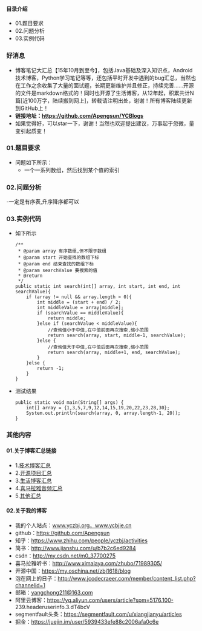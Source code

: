#### 目录介绍
- 01.题目要求
- 02.问题分析
- 03.实例代码



### 好消息
- 博客笔记大汇总【15年10月到至今】，包括Java基础及深入知识点，Android技术博客，Python学习笔记等等，还包括平时开发中遇到的bug汇总，当然也在工作之余收集了大量的面试题，长期更新维护并且修正，持续完善……开源的文件是markdown格式的！同时也开源了生活博客，从12年起，积累共计N篇[近100万字，陆续搬到网上]，转载请注明出处，谢谢！所有博客陆续更新到GitHub上！
- **链接地址：https://github.com/Apengsun/YCBlogs**
- 如果觉得好，可以star一下，谢谢！当然也欢迎提出建议，万事起于忽微，量变引起质变！



### 01.题目要求
- 问题如下所示：
    - 一个一系列数组，然后找到某个值的索引




### 02.问题分析
-一定是有序表,升序降序都可以


### 03.实例代码
- 如下所示
    ```
    /**
     * @param array 有序数组,但不限于数组
     * @param start 开始查找的数组下标
     * @param end 结束查找的数组下标
     * @param searchValue 要搜索的值
     * @return
     */
    public static int search(int[] array, int start, int end, int searchValue){
        if (array != null && array.length > 0){
            int middle = (start + end) / 2;
            int middleValue = array[middle];
            if (searchValue == middleValue){
                return middle;
            }else if (searchValue < middleValue){
                //查询值小于中值,在中值前面再次搜索,缩小范围
                return search(array, start, middle-1, searchValue);
            }else {
                //查询值大于中值,在中值后面再次搜索,缩小范围
                return search(array, middle+1, end, searchValue);
            }
        }else {
            return -1;
        }
    }
    ```
- 测试结果
    ```
    public static void main(String[] args) {
        int[] array = {1,3,5,7,9,12,14,15,19,20,22,23,28,30};
        System.out.println(search(array, 0, array.length-1, 20));
    }
    ```



### 其他内容
#### 01.关于博客汇总链接
- 1.[技术博客汇总](https://www.jianshu.com/p/614cb839182c)
- 2.[开源项目汇总](https://blog.csdn.net/m0_37700275/article/details/80863574)
- 3.[生活博客汇总](https://blog.csdn.net/m0_37700275/article/details/79832978)
- 4.[喜马拉雅音频汇总](https://www.jianshu.com/p/f665de16d1eb)
- 5.[其他汇总](https://www.jianshu.com/p/53017c3fc75d)



#### 02.关于我的博客
- 我的个人站点：www.yczbj.org，www.ycbjie.cn
- github：https://github.com/Apengsun
- 知乎：https://www.zhihu.com/people/yczbj/activities
- 简书：http://www.jianshu.com/u/b7b2c6ed9284
- csdn：http://my.csdn.net/m0_37700275
- 喜马拉雅听书：http://www.ximalaya.com/zhubo/71989305/
- 开源中国：https://my.oschina.net/zbj1618/blog
- 泡在网上的日子：http://www.jcodecraeer.com/member/content_list.php?channelid=1
- 邮箱：yangchong211@163.com
- 阿里云博客：https://yq.aliyun.com/users/article?spm=5176.100- 239.headeruserinfo.3.dT4bcV
- segmentfault头条：https://segmentfault.com/u/xiangjianyu/articles
- 掘金：https://juejin.im/user/5939433efe88c2006afa0c6e










